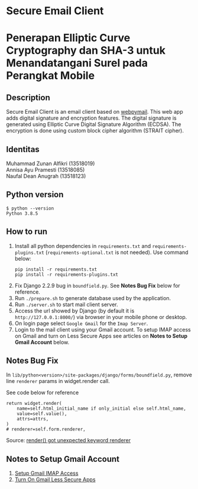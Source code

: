 # Secure Email Client
# Penerapan Elliptic Curve Cryptography dan SHA-3 untuk Menandatangani Surel pada Perangkat Mobile

## Description
Secure Email Client is an email client based on [webpymail](https://gitlab.com/hgg/webpymail). This web app adds digital signature and encryption features. The digital signature is generated using Elliptic Curve Digital Signature Algorithm (ECDSA). The encryption is done using custom block cipher algorithm (STRAIT cipher).

## Identitas
Muhammad Zunan Alfikri (13518019)\
Annisa Ayu Pramesti (13518085)\
Naufal Dean Anugrah (13518123)

## Python version
`$ python --version`\
`Python 3.8.5`

## How to run
1. Install all python dependencies in `requirements.txt` and `requirements-plugins.txt` (`requirements-optional.txt` is not needed). Use command below:
    ```
    pip install -r requirements.txt
    pip install -r requirements-plugins.txt
    ```
2. Fix Django 2.2.9 bug in `boundfield.py`. See **Notes Bug Fix** below for reference.
3. Run `./prepare.sh` to generate database used by the application.
4. Run `./server.sh` to start mail client server.
5. Access the url showed by Django (by default it is `http://127.0.0.1:8000/`) via browser in your mobile phone or desktop.
6. On login page select `Google Gmail` for the `Imap Server`.
7. Login to the mail client using your Gmail account. To setup IMAP access on Gmail and turn on Less Secure Apps see articles on **Notes to Setup Gmail Account** below.

## Notes Bug Fix
In `lib/python<version>/site-packages/django/forms/boundfield.py`, remove line `renderer` params in widget.render call.

See code below for reference
```
return widget.render(
    name=self.html_initial_name if only_initial else self.html_name,
    value=self.value(),
    attrs=attrs,
)
# renderer=self.form.renderer,
```

Source: [render() got unexpected keyword renderer](https://github.com/froala/django-froala-editor/issues/55)

## Notes to Setup Gmail Account
1. [Setup Gmail IMAP Access](https://support.google.com/mail/answer/7126229?hl=en)
2. [Turn On Gmail Less Secure Apps](https://hotter.io/docs/email-accounts/secure-app-gmail/)
